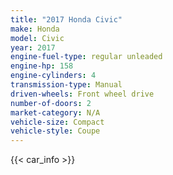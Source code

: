 ```yaml
---
title: "2017 Honda Civic"
make: Honda
model: Civic
year: 2017
engine-fuel-type: regular unleaded
engine-hp: 158
engine-cylinders: 4
transmission-type: Manual
driven-wheels: Front wheel drive
number-of-doors: 2
market-category: N/A
vehicle-size: Compact
vehicle-style: Coupe
---
```


{{< car_info >}}
